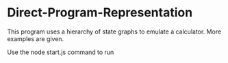 # Direct-Program-Representation
This program uses a hierarchy of state graphs to emulate a calculator. More examples are given.

Use the node start.js command to run
